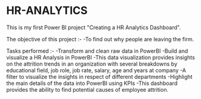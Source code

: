 # HR-ANALYTICS
This is my first Power BI project "Creating a HR Analytics Dashboard".

The objective of this project :-
-To find out why people are leaving the firm.

Tasks performed :-
-Transform and clean raw data in PowerBI
-Build and visualize a HR Analysis in PowerBI
-This data visualization provides insights on the attrition trends in an organization with several breakdowns by educational field,
job role, job rate, salary, age and years at company
-A filter to visualize the insights in respect of different departments
-Highlight the main details of the data into PowerBI using KPIs 
-This dashboard provides the ability to find potential causes of employee attrition.
